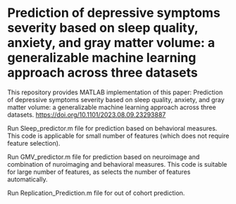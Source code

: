 # Prediction of depressive symptoms severity based on sleep quality, anxiety, and gray matter volume: a generalizable machine learning approach across three datasets
This repository provides MATLAB implementation of this paper: Prediction of depressive symptoms severity based on sleep quality, anxiety, and gray matter volume: a generalizable machine learning approach across three datasets. https://doi.org/10.1101/2023.08.09.23293887

Run Sleep_predictor.m file for prediction based on behavioral measures. This code is applicable for small number of features (which does not require feature selection).

Run GMV_predictor.m file for prediction based on neuroimage and combination of nuroimaging and behavioral measures. This code is suitable for large number of features, as selects the number of features automatically.

Run Replication_Prediction.m file for out of cohort prediction.

